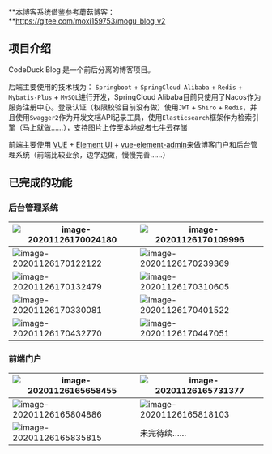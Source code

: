 **本博客系统借鉴参考蘑菇博客：**https://gitee.com/moxi159753/mogu_blog_v2 

## 项目介绍

CodeDuck Blog 是一个前后分离的博客项目。

后端主要使用的技术栈为： `Springboot` + `SpringCloud Alibaba` + `Redis` + `Mybatis-Plus` + `MySQL`进行开发，SpringCloud Alibaba目前只使用了Nacos作为服务注册中心。登录认证（权限校验目前没有做）使用`JWT` + `Shiro` + `Redis`，并且使用`Swagger2`作为开发文档API记录工具，使用`Elasticsearch`框架作为检索引擎（马上就做……），支持图片上传至本地或者[七牛云存储](https://www.qiniu.com/)

前端主要使用 [VUE](https://cn.vuejs.org/) + [Element UI](https://element.eleme.cn/#/zh-CN) + [vue-element-admin](https://github.com/PanJiaChen/vue-element-admin/)来做博客门户和后台管理系统（前端比较业余，边学边做，慢慢完善……）

## 已完成的功能

### 后台管理系统

| ![image-20201126170024180](https://jason-01.oss-cn-hangzhou.aliyuncs.com/public/image/markdown/image-20201126170024180.png) | ![image-20201126170109996](https://jason-01.oss-cn-hangzhou.aliyuncs.com/public/image/markdown/image-20201126170109996.png) |
| ------------------------------------------------------------ | ------------------------------------------------------------ |
| ![image-20201126170122122](https://jason-01.oss-cn-hangzhou.aliyuncs.com/public/image/markdown/image-20201126170122122.png) | ![image-20201126170239369](https://jason-01.oss-cn-hangzhou.aliyuncs.com/public/image/markdown/image-20201126170239369.png) |
| ![image-20201126170132479](https://jason-01.oss-cn-hangzhou.aliyuncs.com/public/image/markdown/image-20201126170132479.png) | ![image-20201126170310605](https://jason-01.oss-cn-hangzhou.aliyuncs.com/public/image/markdown/image-20201126170310605.png) |
| ![image-20201126170330081](https://jason-01.oss-cn-hangzhou.aliyuncs.com/public/image/markdown/image-20201126170330081.png) | ![image-20201126170401522](https://jason-01.oss-cn-hangzhou.aliyuncs.com/public/image/markdown/image-20201126170401522.png) |
| ![image-20201126170432770](https://jason-01.oss-cn-hangzhou.aliyuncs.com/public/image/markdown/image-20201126170432770.png) | ![image-20201126170447051](https://jason-01.oss-cn-hangzhou.aliyuncs.com/public/image/markdown/image-20201126170447051.png) |

### 前端门户

| ![image-20201126165658455](https://jason-01.oss-cn-hangzhou.aliyuncs.com/public/image/markdown/image-20201126165658455.png) | ![image-20201126165731377](https://jason-01.oss-cn-hangzhou.aliyuncs.com/public/image/markdown/image-20201126165731377.png) |
| ------------------------------------------------------------ | ------------------------------------------------------------ |
| ![image-20201126165804886](https://jason-01.oss-cn-hangzhou.aliyuncs.com/public/image/markdown/image-20201126165804886.png) | ![image-20201126165818103](https://jason-01.oss-cn-hangzhou.aliyuncs.com/public/image/markdown/image-20201126165818103.png) |
| ![image-20201126165835815](https://jason-01.oss-cn-hangzhou.aliyuncs.com/public/image/markdown/image-20201126165835815.png) | 未完待续……                                                   |


